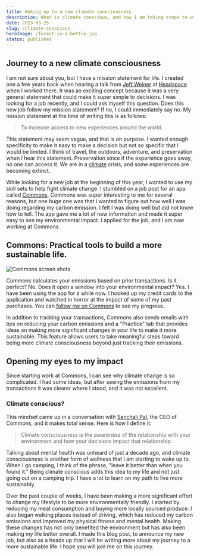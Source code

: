```yaml
---
title: Waking up to a new climate consciousness
description: What is climate conscious, and how I am taking steps to wake up to my climate consciousness.
date: 2023-03-25
slug: /climate-conscious
heroImage: /forest-in-a-bottle.jpg
status: published
---
```


## Journey to a new climate consciousness

I am not sure about you, but I have a mission statement for life. I created one a few years back when hearing a talk from [Jeff Weiner](https://www.linkedin.com/in/jeffweiner08/) at [Headspace](https://headspace.com/) when I worked there. It was an exciting concept because it was a very general statement that could make it super simple to decisions. I was looking for a job recently, and I could ask myself this question. Does this new job follow my mission statement? If no, I could immediately say no. My mission statement at the time of writing this is as follows:

> To increase access to new experiences around the world.

This statement may seem vague, and that is on purpose. I wanted enough specificity to make it easy to make a decision but not so specific that I would be limited. I think of travel, the outdoors, adventure, and preservation when I hear this statement. Preservation since if the experience goes away, no one can access it. We are in a [climate](https://climate.nasa.gov/news/3246/nasa-says-2022-fifth-warmest-year-on-record-warming-trend-continues/) crisis, and some experiences are becoming extinct.

While looking for a new job at the beginning of this year, I wanted to use my skill sets to help fight climate change. I stumbled on a job post for an app called [Commons](https://thecommons.earth). Commons was super interesting to me for several reasons, but one huge one was that I wanted to figure out how well I was doing regarding my carbon emission. I felt I was doing well but did not know how to tell. The app gave me a lot of new information and made it super easy to see my environmental impact. I applied for the job, and I am now working at Commons.

## Commons: Practical tools to build a more sustainable life.

![Commons screen shots](/commons.png)

Commons calculates your emissions based on prior transactions. Is it perfect? No. Does it open a window into your environmental impact? Yes. I have been using the app for a while now. I hooked up my credit cards to the application and watched in horror at the impact of some of my past purchases. You can [follow me on Commons](https://j09c5.app.link/QRWJqg8XVxb) to see my progress.

In addition to tracking your transactions, Commons also sends emails with tips on reducing your carbon emissions and a "Practice" tab that provides ideas on making more significant changes in your life to make it more sustainable. This feature allows users to take meaningful steps toward being more climate consciousness beyond just tracking their emissions.

## Opening my eyes to my impact

Since starting work at Commons, I can see why climate change is so complicated. I had some ideas, but after seeing the emissions from my transactions it was clearer where I stood, and it was not excellent.

### Climate conscious?

This mindset came up in a conversation with [Sanchali Pal](https://www.linkedin.com/in/sanchalipal/), the CEO of Commons, and it makes total sense. Here is how I define it.

> Climate consciousness is the awareness of the relationship with your environment and how your decisions impact that relationship.

Talking about mental health was unheard of just a decade ago, and climate consciousness is another form of wellness that I am starting to wake up to. When I go camping, I think of the phrase, "leave it better than when you found it." Being climate conscious adds this idea to my life and not just going out on a camping trip. I have a lot to learn on my path to live more sustainably.

Over the past couple of weeks, I have been making a more significant effort to change my lifestyle to be more environmentally friendly. I started by reducing my meat consumption and buying more locally sourced produce. I also began walking places instead of driving, which has reduced my carbon emissions and improved my physical fitness and mental health. Making these changes has not only benefited the environment but has also been making my life better overall. I made this blog post, to announce my new job, but also as a heads up that I will be writing more about my journey to a more sustainable life. I hope you will join me on this journey.
